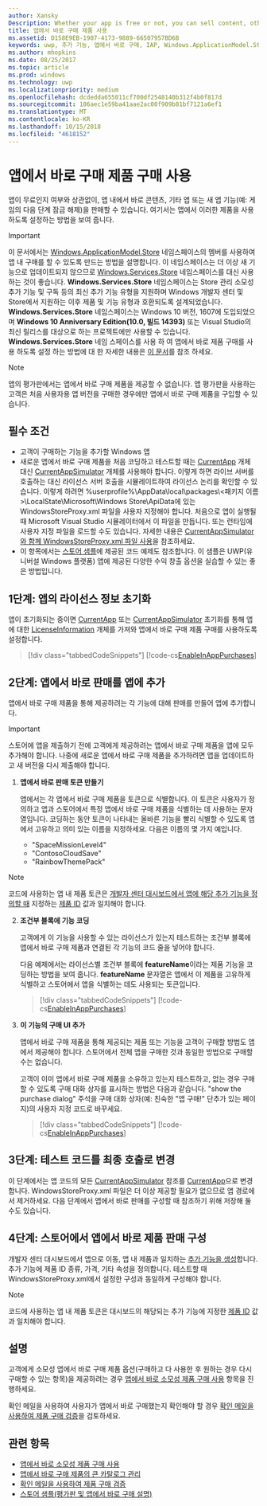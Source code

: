 ```yaml
---
author: Xansky
Description: Whether your app is free or not, you can sell content, other apps, or new app functionality (such as unlocking the next level of a game) from right within the app. Here we show you how to enable these products in your app.
title: 앱에서 바로 구매 제품 사용
ms.assetid: D158E9EB-1907-4173-9889-66507957BD6B
keywords: uwp, 추가 기능, 앱에서 바로 구매, IAP, Windows.ApplicationModel.Store
ms.author: mhopkins
ms.date: 08/25/2017
ms.topic: article
ms.prod: windows
ms.technology: uwp
ms.localizationpriority: medium
ms.openlocfilehash: dcdedda655011cf700df2548140b312f4b0f817d
ms.sourcegitcommit: 106aec1e59ba41aae2ac00f909b81bf7121a6ef1
ms.translationtype: MT
ms.contentlocale: ko-KR
ms.lasthandoff: 10/15/2018
ms.locfileid: "4618152"
---
```

# <a name="enable-in-app-product-purchases"></a>앱에서 바로 구매 제품 구매 사용

앱이 무료인지 여부와 상관없이, 앱 내에서 바로 콘텐츠, 기타 앱 또는 새 앱 기능(예: 게임의 다음 단계 잠금 해제)을 판매할 수 있습니다. 여기서는 앱에서 이러한 제품을 사용하도록 설정하는 방법을 보여 줍니다.

> [!IMPORTANT]
> 이 문서에서는 [Windows.ApplicationModel.Store](https://msdn.microsoft.com/library/windows/apps/windows.applicationmodel.store.aspx) 네임스페이스의 멤버를 사용하여 앱 내 구매를 할 수 있도록 만드는 방법을 설명합니다. 이 네임스페이스는 더 이상 새 기능으로 업데이트되지 않으므로 [Windows.Services.Store](https://msdn.microsoft.com/library/windows/apps/windows.services.store.aspx) 네임스페이스를 대신 사용하는 것이 좋습니다. **Windows.Services.Store** 네임스페이스는 Store 관리 소모성 추가 기능 및 구독 등의 최신 추가 기능 유형을 지원하며 Windows 개발자 센터 및 Store에서 지원하는 이후 제품 및 기능 유형과 호환되도록 설계되었습니다. **Windows.Services.Store** 네임스페이스는 Windows 10 버전, 1607에 도입되었으며 **Windows 10 Anniversary Edition(10.0, 빌드 14393)** 또는 Visual Studio의 최신 릴리스를 대상으로 하는 프로젝트에만 사용할 수 있습니다. **Windows.Services.Store** 네임 스페이스를 사용 하 여 앱에서 바로 제품 구매를 사용 하도록 설정 하는 방법에 대 한 자세한 내용은 [이 문서](enable-in-app-purchases-of-apps-and-add-ons.md)를 참조 하세요.

> [!NOTE]
> 앱의 평가판에서는 앱에서 바로 구매 제품을 제공할 수 없습니다. 앱 평가판을 사용하는 고객은 처음 사용자용 앱 버전을 구매한 경우에만 앱에서 바로 구매 제품을 구입할 수 있습니다.

## <a name="prerequisites"></a>필수 조건

-   고객이 구매하는 기능을 추가할 Windows 앱
-   새로운 앱에서 바로 구매 제품을 처음 코딩하고 테스트할 때는 [CurrentApp](https://msdn.microsoft.com/library/windows/apps/hh779765) 개체 대신 [CurrentAppSimulator](https://msdn.microsoft.com/library/windows/apps/hh779766) 개체를 사용해야 합니다. 이렇게 하면 라이브 서버를 호출하는 대신 라이선스 서버 호출을 시뮬레이트하여 라이선스 논리를 확인할 수 있습니다. 이렇게 하려면 %userprofile%\\AppData\\local\\packages\\&lt;패키지 이름&gt;\\LocalState\\Microsoft\\Windows Store\\ApiData에 있는 WindowsStoreProxy.xml 파일을 사용자 지정해야 합니다. 처음으로 앱이 실행될 때 Microsoft Visual Studio 시뮬레이터에서 이 파일을 만듭니다. 또는 런타임에 사용자 지정 파일을 로드할 수도 있습니다. 자세한 내용은 [CurrentAppSimulator와 함께 WindowsStoreProxy.xml 파일 사용](in-app-purchases-and-trials-using-the-windows-applicationmodel-store-namespace.md#proxy)을 참조하세요.
-   이 항목에서는 [스토어 샘플](https://github.com/Microsoft/Windows-universal-samples/tree/win10-1507/Samples/Store)에 제공된 코드 예제도 참조합니다. 이 샘플은 UWP(유니버설 Windows 플랫폼) 앱에 제공된 다양한 수익 창출 옵션을 실습할 수 있는 좋은 방법입니다.

## <a name="step-1-initialize-the-license-info-for-your-app"></a>1단계: 앱의 라이선스 정보 초기화

앱이 초기화되는 중이면 [CurrentApp](https://msdn.microsoft.com/library/windows/apps/hh779765) 또는 [CurrentAppSimulator](https://msdn.microsoft.com/library/windows/apps/hh779766) 초기화를 통해 앱에 대한 [LicenseInformation](https://msdn.microsoft.com/library/windows/apps/br225157) 개체를 가져와 앱에서 바로 구매 제품 구매를 사용하도록 설정합니다.

> [!div class="tabbedCodeSnippets"]
[!code-cs[EnableInAppPurchases](./code/InAppPurchasesAndLicenses/cs/EnableInAppPurchases.cs#InitializeLicenseTest)]

## <a name="step-2-add-the-in-app-offers-to-your-app"></a>2단계: 앱에서 바로 판매를 앱에 추가

앱에서 바로 구매 제품을 통해 제공하려는 각 기능에 대해 판매를 만들어 앱에 추가합니다.

> [!IMPORTANT]
> 스토어에 앱을 제출하기 전에 고객에게 제공하려는 앱에서 바로 구매 제품을 앱에 모두 추가해야 합니다. 나중에 새로운 앱에서 바로 구매 제품을 추가하려면 앱을 업데이트하고 새 버전을 다시 제출해야 합니다.

1.  **앱에서 바로 판매 토큰 만들기**

    앱에서는 각 앱에서 바로 구매 제품을 토큰으로 식별합니다. 이 토큰은 사용자가 정의하고 앱과 스토어에서 특정 앱에서 바로 구매 제품을 식별하는 데 사용하는 문자열입니다. 코딩하는 동안 토큰이 나타내는 올바른 기능을 빨리 식별할 수 있도록 앱에서 고유하고 의미 있는 이름을 지정하세요. 다음은 이름의 몇 가지 예입니다.

    * "SpaceMissionLevel4"
    * "ContosoCloudSave"
    * "RainbowThemePack"

  > [!NOTE]
  > 코드에 사용하는 앱 내 제품 토큰은 [개발자 센터 대시보드에서 앱에 해당 추가 기능을 정의할 때](../publish/add-on-submissions.md) 지정하는 [제품 ID](../publish/set-your-add-on-product-id.md#product-id) 값과 일치해야 합니다.

2.  **조건부 블록에 기능 코딩**

    고객에게 이 기능을 사용할 수 있는 라이선스가 있는지 테스트하는 조건부 블록에 앱에서 바로 구매 제품과 연결된 각 기능의 코드 줄을 넣어야 합니다.

    다음 예제에서는 라이선스별 조건부 블록에 **featureName**이라는 제품 기능을 코딩하는 방법을 보여 줍니다. **featureName** 문자열은 앱에서 이 제품을 고유하게 식별하고 스토어에서 앱을 식별하는 데도 사용되는 토큰입니다.

    > [!div class="tabbedCodeSnippets"]
    [!code-cs[EnableInAppPurchases](./code/InAppPurchasesAndLicenses/cs/EnableInAppPurchases.cs#CodeFeature)]

3.  **이 기능의 구매 UI 추가**

    앱에서 바로 구매 제품을 통해 제공되는 제품 또는 기능을 고객이 구매할 방법도 앱에서 제공해야 합니다. 스토어에서 전체 앱을 구매한 것과 동일한 방법으로 구매할 수는 없습니다.

    고객이 이미 앱에서 바로 구매 제품을 소유하고 있는지 테스트하고, 없는 경우 구매할 수 있도록 구매 대화 상자를 표시하는 방법은 다음과 같습니다. "show the purchase dialog" 주석을 구매 대화 상자(예: 친숙한 "앱 구매!" 단추가 있는 페이지)의 사용자 지정 코드로 바꾸세요.

    > [!div class="tabbedCodeSnippets"]
    [!code-cs[EnableInAppPurchases](./code/InAppPurchasesAndLicenses/cs/EnableInAppPurchases.cs#BuyFeature)]

## <a name="step-3-change-the-test-code-to-the-final-calls"></a>3단계: 테스트 코드를 최종 호출로 변경

이 단계에서는 앱 코드의 모든 [CurrentAppSimulator](https://msdn.microsoft.com/library/windows/apps/hh779766) 참조를 [CurrentApp](https://msdn.microsoft.com/library/windows/apps/hh779765)으로 변경합니다. WindowsStoreProxy.xml 파일은 더 이상 제공할 필요가 없으므로 앱 경로에서 제거하세요. 다음 단계에서 앱에서 바로 판매를 구성할 때 참조하기 위해 저장해 둘 수도 있습니다.

## <a name="step-4-configure-the-in-app-product-offer-in-the-store"></a>4단계: 스토어에서 앱에서 바로 제품 판매 구성

개발자 센터 대시보드에서 앱으로 이동, 앱 내 제품과 일치하는 [추가 기능을 생성](../publish/add-on-submissions.md)합니다. 추가 기능에 제품 ID 종류, 가격, 기타 속성을 정의합니다. 테스트할 때 WindowsStoreProxy.xml에서 설정한 구성과 동일하게 구성해야 합니다.

  > [!NOTE]
  > 코드에 사용하는 앱 내 제품 토큰은 대시보드의 해당되는 추가 기능에 지정한 [제품 ID](../publish/set-your-add-on-product-id.md#product-id) 값과 일치해야 합니다.

## <a name="remarks"></a>설명

고객에게 소모성 앱에서 바로 구매 제품 옵션(구매하고 다 사용한 후 원하는 경우 다시 구매할 수 있는 항목)을 제공하려는 경우 [앱에서 바로 소모성 제품 구매 사용](enable-consumable-in-app-product-purchases.md) 항목을 진행하세요.

확인 메일을 사용하여 사용자가 앱에서 바로 구매했는지 확인해야 할 경우 [확인 메일을 사용하여 제품 구매 검증](use-receipts-to-verify-product-purchases.md)을 검토하세요.

## <a name="related-topics"></a>관련 항목


* [앱에서 바로 소모성 제품 구매 사용](enable-consumable-in-app-product-purchases.md)
* [앱에서 바로 구매 제품의 큰 카탈로그 관리](manage-a-large-catalog-of-in-app-products.md)
* [확인 메일을 사용하여 제품 구매 검증](use-receipts-to-verify-product-purchases.md)
* [스토어 샘플(평가판 및 앱에서 바로 구매 설명)](https://github.com/Microsoft/Windows-universal-samples/tree/win10-1507/Samples/Store)
